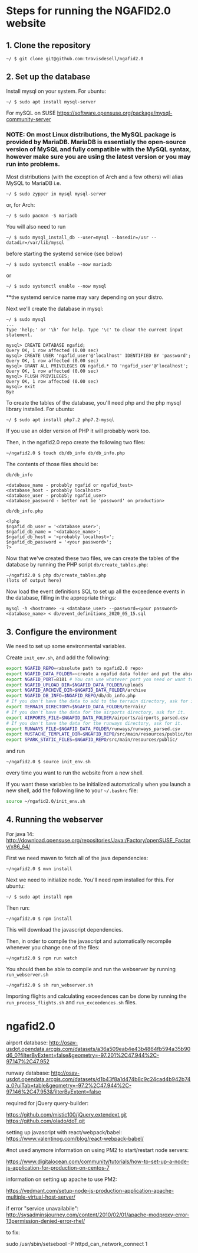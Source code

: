 # Steps for running the NGAFID2.0 website

## 1. Clone the repository
```
~/ $ git clone git@github.com:travisdesell/ngafid2.0
```

## 2. Set up the database
Install mysql on your system. For ubuntu:
```
~/ $ sudo apt install mysql-server
```
For mySQL on SUSE
https://software.opensuse.org/package/mysql-community-server

### NOTE: On most Linux distributions, the MySQL package is provided by MariaDB. MariaDB is essentially the open-source version of MySQL and fully compatible with the MySQL syntax, however make sure you are using the latest version or you may run into problems.
Most distributions (with the exception of Arch and a few others) will alias MySQL to MariaDB
i.e.
```
~/ $ sudo zypper in mysql mysql-server
```
or, for Arch:
```
~/ $ sudo pacman -S mariadb
```
You will also need to run 
```
~/ $ sudo mysql_install_db --user=mysql --basedir=/usr --datadir=/var/lib/mysql
```
before starting the systemd service (see below)
```
~/ $ sudo systemctl enable --now mariadb
```
or
```
~/ $ sudo systemctl enable --now mysql
```
**the systemd service name may vary depending on your distro.

Next we'll create the database in mysql:
```
~/ $ sudo mysql
...
Type 'help;' or '\h' for help. Type '\c' to clear the current input statement.

mysql> CREATE DATABASE ngafid;
Query OK, 1 row affected (0.00 sec)
mysql> CREATE USER 'ngafid_user'@'localhost' IDENTIFIED BY 'password';
Query OK, 1 row affected (0.00 sec)
mysql> GRANT ALL PRIVILEGES ON ngafid.* TO 'ngafid_user'@'localhost';
Query OK, 1 row affected (0.00 sec)
mysql> FLUSH PRIVILEGES;
Query OK, 1 row affected (0.00 sec)
mysql> exit
Bye
```

To create the tables of the database, you'll need php and the php mysql library installed.
For ubuntu:
```
~/ $ sudo apt install php7.2 php7.2-mysql
```
If you use an older version of PHP it will probably work too.


Then, in the ngafid2.0 repo create the following two files:
```
~/ngafid2.0 $ touch db/db_info db/db_info.php
```

The contents of those files should be:

`db/db_info`
```
<database_name - probably ngafid or ngafid_test>
<database_host - probably localhost>
<database_user - probably ngafid_user>
<database_password - better not be 'password' on production>
```

`db/db_info.php`
```
<?php
$ngafid_db_user = '<database_user>';
$ngafid_db_name = '<database_name>';
$ngafid_db_host = '<probably localhost>';
$ngafid_db_password = '<your password>';
?>
```

Now that we've created these two files, we can create the tables of the database by running the
PHP script `db/create_tables.php`:
```
~/ngafid2.0 $ php db/create_tables.php
(lots of output here)
```

Now load the event definitions SQL to set up all the exceedence events in the database, filling in the appropriate things:

```
mysql -h <hostname> -u <database_user> --password=<your password> <database_name> < db/event_definitions_2020_05_15.sql
```


## 3. Configure the environment
We need to set up some environmental variables.

Create `init_env.sh`, and add the following:
```bash
export NGAFID_REPO=<absolute path to ngafid2.0 repo>
export NGAFID_DATA_FOLDER=<create a ngafid data folder and put the absolute path here>
export NGAFID_PORT=8181 # You can use whatever port you need or want to use
export NGAFID_UPLOAD_DIR=$NGAFID_DATA_FOLDER/uploads
export NGAFID_ARCHIVE_DIR=$NGAFID_DATA_FOLDER/archive
export NGAFID_DB_INFO=$NGAFID_REPO/db/db_info.php
# If you don't have the data to add to the terrain directory, ask for it.
export TERRAIN_DIRECTORY=$NGAFID_DATA_FOLDER/terrain/
# If you don't have the data for the airports directory, ask for it.
export AIRPORTS_FILE=$NGAFID_DATA_FOLDER/airports/airports_parsed.csv
# If you don't have the data for the runways directory, ask for it.
export RUNWAYS_FILE=$NGAFID_DATA_FOLDER/runways/runways_parsed.csv
export MUSTACHE_TEMPLATE_DIR=$NGAFID_REPO/src/main/resources/public/templates/
export SPARK_STATIC_FILES=$NGAFID_REPO/src/main/resources/public/
```

and run
```
~/ngafid2.0 $ source init_env.sh
```
every time you want to run the website from a new shell.

If you want these variables to be initialized automatically when you launch a new shell,
add the following line to your `~/.bashrc` file:
```bash
source ~/ngafid2.0/init_env.sh
```

## 4. Running the webserver
For java 14:
http://download.opensuse.org/repositories/Java:/Factory/openSUSE_Factory/x86_64/

First we need maven to fetch all of the java dependencies:
```
~/ngafid2.0 $ mvn install
```

Next we need to initialize node. You'll need npm installed for this. For ubuntu:
```
~/ $ sudo apt install npm
```

Then run:
```
~/ngafid2.0 $ npm install
```

This will download the javascript dependencies. 

Then, in order to compile the javascript
and automatically recompile whenever you change one of the files:
```
~/ngafid2.0 $ npm run watch
```

You should then be able to compile and run the webserver by running `run_webserver.sh`
```
~/ngafid2.0 $ sh run_webserver.sh
```

Importing flights and calculating exceedences can be done by running the `run_process_flights.sh`
and `run_exceedences.sh` files.

# ngafid2.0

airport database:
http://osav-usdot.opendata.arcgis.com/datasets/a36a509eab4e43b4864fb594a35b90d6_0?filterByExtent=false&geometry=-97.201%2C47.944%2C-97.147%2C47.952

runway database:
http://osav-usdot.opendata.arcgis.com/datasets/d1b43f8a1d474b8c9c24cad4b942b74a_0?uiTab=table&geometry=-97.2%2C47.944%2C-97.146%2C47.953&filterByExtent=false


required for jQuery query-builder:

https://github.com/mistic100/jQuery.extendext.git
https://github.com/olado/doT.git


setting up javascript with react/webpack/babel:
https://www.valentinog.com/blog/react-webpack-babel/



#not used anymore
information on using PM2 to start/restart node servers:

https://www.digitalocean.com/community/tutorials/how-to-set-up-a-node-js-application-for-production-on-centos-7

information on setting up apache to use PM2:

https://vedmant.com/setup-node-js-production-application-apache-multiple-virtual-host-server/

if error "service unavailabile":
http://sysadminsjourney.com/content/2010/02/01/apache-modproxy-error-13permission-denied-error-rhel/

to fix:

sudo /usr/sbin/setsebool -P httpd_can_network_connect 1
